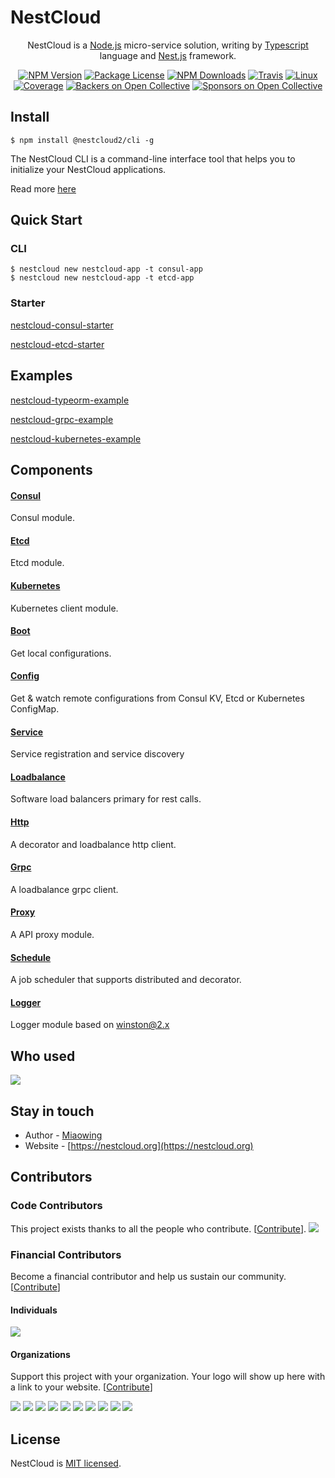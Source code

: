 [travis-image]: https://api.travis-ci.org/nest-cloud/nestcloud.svg?branch=master
[travis-url]: https://travis-ci.org/nest-cloud/nestcloud
[linux-image]: https://img.shields.io/travis/nest-cloud/nestcloud/master.svg?label=linux
[linux-url]: https://travis-ci.org/nest-cloud/nestcloud

# NestCloud

<p align="center">
    NestCloud is a <a href="http://nodejs.org" target="blank">Node.js</a> micro-service solution, writing by <a href="https://www.typescriptlang.org" target="blank">Typescript</a> language and <a href="http://nestjs.com/" target="blank">Nest.js</a> framework.</p>
<p align="center">

<p align="center">
    <a href="https://www.npmjs.com/~nestcloud" target="_blank"><img src="https://img.shields.io/npm/v/@nestcloud2/common.svg" alt="NPM Version"/></a>
    <a href="https://www.npmjs.com/~nestcloud" target="_blank"><img src="https://img.shields.io/npm/l/@nestcloud2/common.svg" alt="Package License"/></a>
    <a href="https://www.npmjs.com/~nestcloud" target="_blank"><img src="https://img.shields.io/npm/dm/@nestcloud2/common.svg" alt="NPM Downloads"/></a>
    <a href="https://travis-ci.org/nest-cloud/nestcloud" target="_blank"><img src="https://travis-ci.org/nest-cloud/nestcloud.svg?branch=master" alt="Travis"/></a>
    <a href="https://travis-ci.org/nest-cloud/nestcloud" target="_blank"><img src="https://img.shields.io/travis/nest-cloud/nestcloud/master.svg?label=linux" alt="Linux"/></a>
    <a href="https://coveralls.io/github/nest-cloud/nestcloud?branch=master" target="_blank"><img src="https://coveralls.io/repos/github/nest-cloud/nestcloud/badge.svg?branch=master" alt="Coverage"/></a>
    <a href="https://opencollective.com/nest-cloud#backer"><img src="https://opencollective.com/nest-cloud/backers/badge.svg" alt="Backers on Open Collective" /></a>
    <a href="https://opencollective.com/nest-cloud#sponsor"><img src="https://opencollective.com/nest-cloud/sponsors/badge.svg" alt="Sponsors on Open Collective" /></a>
</p>
  <!--[![Backers on Open Collective](https://opencollective.com/nest/backers/badge.svg)](https://opencollective.com/nest#backer)
  [![Sponsors on Open Collective](https://opencollective.com/nest/sponsors/badge.svg)](https://opencollective.com/nest#sponsor)-->

## Install

```shell script
$ npm install @nestcloud2/cli -g
```

The NestCloud CLI is a command-line interface tool that helps you to initialize your NestCloud applications.

Read more [here](https://github.com/nest-cloud/nestcloud-cli)

## Quick Start

### CLI

```shell script
$ nestcloud new nestcloud-app -t consul-app
$ nestcloud new nestcloud-app -t etcd-app
```

### Starter

[nestcloud-consul-starter](https://github.com/nest-cloud/nestcloud-consul-starter)

[nestcloud-etcd-starter](https://github.com/nest-cloud/nestcloud-etcd-starter)

## Examples

[nestcloud-typeorm-example](https://github.com/nest-cloud/nestcloud-typeorm-example)

[nestcloud-grpc-example](https://github.com/nest-cloud/nestcloud-grpc-example)

[nestcloud-kubernetes-example](https://github.com/nest-cloud/nestcloud-kubernetes-example)

## Components

#### [Consul](packages/consul)

Consul module.

#### [Etcd](packages/etcd)

Etcd module.

#### [Kubernetes](packages/kubernetes)

Kubernetes client module.

#### [Boot](packages/boot)

Get local configurations.

#### [Config](packages/config)

Get & watch remote configurations from Consul KV, Etcd or Kubernetes ConfigMap.

#### [Service](packages/service)

Service registration and service discovery

#### [Loadbalance](packages/loadbalance)

Software load balancers primary for rest calls.

#### [Http](packages/http)

A decorator and loadbalance http client.

#### [Grpc](packages/grpc)

A loadbalance grpc client.

#### [Proxy](packages/proxy)

A API proxy module.

#### [Schedule](packages/schedule)

A job scheduler that supports distributed and decorator.

#### [Logger](packages/logger)

Logger module based on winston@2.x

## Who used

<a href="https://www.yanrongyun.com" target="_blank">
    <img src="https://nestcloud.org/_media/who-used/yanrong.svg"/>
</a>

## Stay in touch

-   Author - [Miaowing](https://zf.ink)
-   Website - [https://nestcloud.org](https://nestcloud.org)

## Contributors

### Code Contributors

This project exists thanks to all the people who contribute. [[Contribute](CONTRIBUTING.md)].
<a href="https://github.com/nest-cloud/nestcloud/graphs/contributors"><img src="https://opencollective.com/nest-cloud/contributors.svg?width=890&button=false" /></a>

### Financial Contributors

Become a financial contributor and help us sustain our community. [[Contribute](https://opencollective.com/nest-cloud/contribute)]

#### Individuals

<a href="https://opencollective.com/nest-cloud"><img src="https://opencollective.com/nest-cloud/individuals.svg?width=890"></a>

#### Organizations

Support this project with your organization. Your logo will show up here with a link to your website. [[Contribute](https://opencollective.com/nest-cloud/contribute)]

<a href="https://opencollective.com/nest-cloud/organization/0/website"><img src="https://opencollective.com/nest-cloud/organization/0/avatar.svg"></a>
<a href="https://opencollective.com/nest-cloud/organization/1/website"><img src="https://opencollective.com/nest-cloud/organization/1/avatar.svg"></a>
<a href="https://opencollective.com/nest-cloud/organization/2/website"><img src="https://opencollective.com/nest-cloud/organization/2/avatar.svg"></a>
<a href="https://opencollective.com/nest-cloud/organization/3/website"><img src="https://opencollective.com/nest-cloud/organization/3/avatar.svg"></a>
<a href="https://opencollective.com/nest-cloud/organization/4/website"><img src="https://opencollective.com/nest-cloud/organization/4/avatar.svg"></a>
<a href="https://opencollective.com/nest-cloud/organization/5/website"><img src="https://opencollective.com/nest-cloud/organization/5/avatar.svg"></a>
<a href="https://opencollective.com/nest-cloud/organization/6/website"><img src="https://opencollective.com/nest-cloud/organization/6/avatar.svg"></a>
<a href="https://opencollective.com/nest-cloud/organization/7/website"><img src="https://opencollective.com/nest-cloud/organization/7/avatar.svg"></a>
<a href="https://opencollective.com/nest-cloud/organization/8/website"><img src="https://opencollective.com/nest-cloud/organization/8/avatar.svg"></a>
<a href="https://opencollective.com/nest-cloud/organization/9/website"><img src="https://opencollective.com/nest-cloud/organization/9/avatar.svg"></a>

## License

NestCloud is [MIT licensed](LICENSE).
